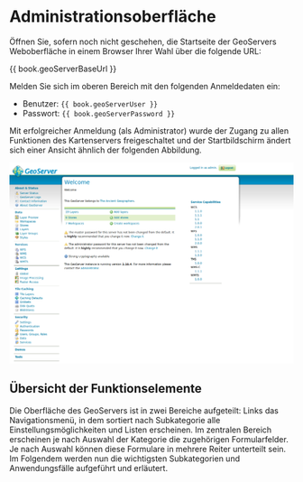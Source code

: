 # Administrationsoberfläche

Öffnen Sie, sofern noch nicht geschehen, die Startseite der GeoServers Weboberfläche
in einem Browser Ihrer Wahl über die folgende URL:

{{ book.geoServerBaseUrl }}

Melden Sie sich im oberen Bereich mit den folgenden Anmeldedaten ein:

* Benutzer: <code>{{ book.geoServerUser }}</code>
* Passwort: <code>{{ book.geoServerPassword }}</code>

Mit erfolgreicher Anmeldung (als Administrator) wurde der Zugang zu allen
Funktionen des Kartenservers freigeschaltet und der Startbildschirm ändert sich
einer Ansicht ähnlich der folgenden Abbildung.

![GeoServer Willkommensseite.](../assets/ui_welcome_page.png)

## Übersicht der Funktionselemente

Die Oberfläche des GeoServers ist in zwei Bereiche aufgeteilt:
Links das Navigationsmenü, in dem sortiert nach Subkategorie alle Einstellungsmöglichkeiten und
Listen erscheinen. Im zentralen Bereich erscheinen je nach Auswahl der Kategorie die zugehörigen
Formularfelder. Je nach Auswahl können diese Formulare in mehrere Reiter unterteilt sein.
Im Folgendem werden nun die wichtigsten Subkategorien und Anwendungsfälle aufgeführt und erläutert.
